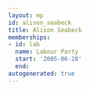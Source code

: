 ```yaml
---
layout: mp
id: alison_seabeck
title: Alison Seabeck
memberships:
- id: lab
  name: Labour Party
  start: '2005-06-28'
  end: 
autogenerated: true
---
```

